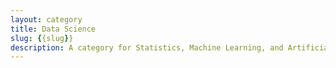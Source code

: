 ```yaml
---
layout: category
title: Data Science
slug: {{slug}}
description: A category for Statistics, Machine Learning, and Artificial Intelligence related posts.
---
```

